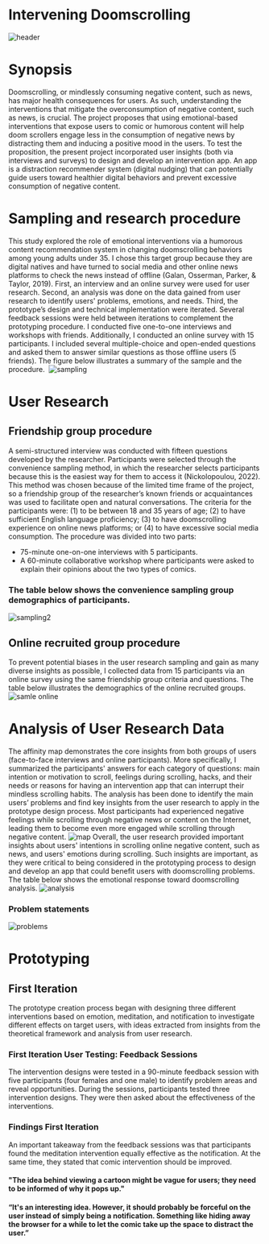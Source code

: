 #  Intervening Doomscrolling
![header](/Assets/doompic.jpg)
# Synopsis
Doomscrolling, or mindlessly consuming negative content, such as news, has major health consequences for users. As such, understanding the interventions that mitigate the overconsumption of negative content, such as news, is crucial. The project proposes that using emotional-based interventions that expose users to comic or humorous content will help doom scrollers engage less in the consumption of negative news by distracting them and inducing a positive mood in the users. To test the proposition, the present project incorporated user insights (both via interviews and surveys) to design and develop an intervention app. An app is a distraction recommender system (digital nudging) that can potentially guide users toward healthier digital behaviors and prevent excessive consumption of negative content. 
# Sampling and research procedure
This study explored the role of emotional interventions via a humorous content recommendation system in changing doomscrolling behaviors among young adults under 35. I chose this target group because they are digital natives and have turned to social media and other online news platforms to check the news instead of offline (Galan, Osserman, Parker, & Taylor, 2019). First, an interview and an online survey were used for user research. Second, an analysis was done on the data gained from user research to identify users' problems, emotions, and needs. Third, the prototype’s design and technical implementation were iterated. Several feedback sessions were held between iterations to complement the prototyping procedure. I conducted five one-to-one interviews and workshops with friends.
Additionally, I conducted an online survey with 15 participants. I included several multiple-choice and open-ended questions and asked them to answer similar questions as those offline users (5 friends). The figure below illustrates a summary of the sample and the procedure. 
![sampling](/Assets/sampling.png)
# User Research
## Friendship group procedure
  A semi-structured interview was conducted with fifteen questions developed by the researcher. Participants were selected through the convenience sampling method, in which the researcher selects participants because this is the easiest way for them to access it (Nickolopoulou, 2022). This method was chosen because of the limited time frame of the project, so a friendship group of the researcher’s known friends or acquaintances was used to facilitate open and natural conversations. The criteria for the participants were: (1) to be between 18 and 35 years of age; (2) to have sufficient English language proficiency; (3) to have doomscrolling experience on online news platforms; or (4) to have excessive social media consumption.
The procedure was divided into two parts:
- 75-minute one-on-one interviews with 5 participants.
- A 60-minute collaborative workshop where participants were asked to explain their opinions about the two types of comics.
### The table below shows the convenience sampling group demographics of participants.                            
![sampling2](/Assets/11.png)
## Online recruited group procedure
To prevent potential biases in the user research sampling and gain as many diverse insights as possible, I collected data from 15 participants via an online survey using the same friendship group criteria and questions.
The table below illustrates the demographics of the online recruited groups. 
![samle online](/Assets/22.png)
# Analysis of User Research Data
The affinity map demonstrates the core insights from both groups of users (face-to-face interviews and online participants). More specifically, I summarized the participants' answers for each category of questions: main intention or motivation to scroll, feelings during scrolling, hacks, and their needs or reasons for having an intervention app that can interrupt their mindless scrolling habits. The analysis has been done to identify the main users’ problems and find key insights from the user research to apply in the prototype design process. Most participants had experienced negative feelings while scrolling through negative news or content on the Internet, leading them to become even more engaged while scrolling through negative content.
![map](/Assets/coreinsights.jpg)
Overall, the user research provided important insights about users' intentions in scrolling online negative content, such as news, and users' emotions during scrolling. Such insights are important, as they were critical to being considered in the prototyping process to design and develop an app that could benefit users with doomscrolling problems. The table below shows the emotional response toward doomscrolling analysis.
![analysis](/Assets/33.jpg)
### Problem statements
![problems](/Assets/44.jpg)
# Prototyping
## First Iteration
The prototype creation process began with designing three different interventions based on emotion, meditation, and notification to investigate different effects on target users, with ideas extracted from insights from the theoretical framework and analysis from user research. 
### First Iteration User Testing: Feedback Sessions
The intervention designs were tested in a 90-minute feedback session with five participants (four females and one male) to identify problem areas and reveal opportunities. During the sessions, participants tested three intervention designs. They were then asked about the effectiveness of the interventions.
### Findings First Iteration
An important takeaway from the feedback sessions was that participants found the meditation intervention equally effective as the notification. At the same time, they stated that comic intervention should be improved.
#### "The idea behind viewing a cartoon might be vague for users; they need to be informed of why it pops up." 
#### “It's an interesting idea. However, it should probably be forceful on the user instead of simply being a notification. Something like hiding away the browser for a while to let the comic take up the space to distract the user.” 











  
                                                  







